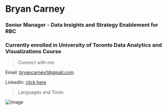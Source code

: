 # Bryan Carney

### Senior Manager - Data Insights and Strategy Enablement for RBC  

### Currently enrolled in University of Toronto Data Analytics and Visualizations Course 

> Connect with me:

Email: bryancarney1@gmail.com

LinkedIn: [click here](https://www.linkedin.com/in/bryan-l-carney/)

> Languages and Tools:

![image](https://github.com/user-attachments/assets/cff15a46-56eb-4c15-8ce6-7f13319e04e4)

